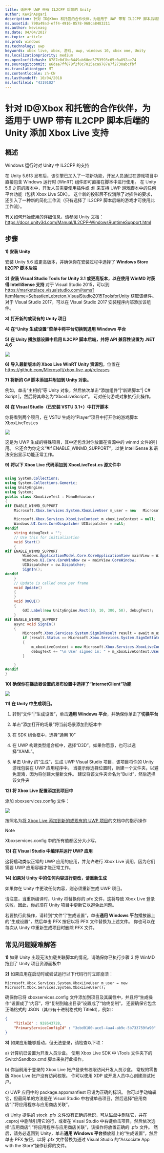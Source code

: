 ```yaml
---
title: 适用于 UWP 带有 IL2CPP 后端的 Unity
author: KevinAsgari
description: 针对 ID@Xbox 和托管的合作伙伴，为适用于 UWP 带有 IL2CPP 脚本后端的 Unity 添加 Xbox Live 支持
ms.assetid: 790a49ad-eff4-4916-8578-968ca8483211
ms.author: kevinasg
ms.date: 04/04/2017
ms.topic: article
ms.prod: windows
ms.technology: uwp
keywords: xbox live, xbox, 游戏, uwp, windows 10, xbox one, Unity
ms.localizationpriority: medium
ms.openlocfilehash: 8787e0d1be8449ab60ed5753593c65c0a892ae74
ms.sourcegitcommit: e6daa7ff878f2f0c7015aca9787e7f2730abcfbf
ms.translationtype: MT
ms.contentlocale: zh-CN
ms.lasthandoff: 10/04/2018
ms.locfileid: "4319102"
---
```

# <a name="add-xbox-live-support-to-unity-for-uwp-with-il2cpp-scripting-backend-for-idxbox-and-managed-partners"></a>针对 ID@Xbox 和托管的合作伙伴，为适用于 UWP 带有 IL2CPP 脚本后端的 Unity 添加 Xbox Live 支持

## <a name="overview"></a>概述

Windows 运行时对 Unity 中 IL2CPP 的支持

在 Unity 5.6f3 发布后，该引擎已加入了一项新功能，开发人员通过在游戏项目中直接包含 Windows 运行时 (WinRT) 组件即可直接在脚本中进行使用。 在 Unity 5.6 之前的版本中，开发人员需要使用插件或 dll 来支持 UWP 游戏脚本中的任何平台功能（包括 Xbox Live SDK）。 这个新的投影层不仅消除了对插件的要求，还引入了一种新的简化工作流（只有选择了 IL2CPP 脚本后端的游戏才可使用此工作流）。

有关如何开始使用的详细信息，请参阅 Unity 文档：https://docs.unity3d.com/Manual/IL2CPP-WindowsRuntimeSupport.html

## <a name="steps"></a>步骤

**1) 安装 Unity**

安装 Unity 5.6 或更高版本，并确保你在安装过程中选择了 **Windows Store Il2CPP 脚本后端**

**2) 安装 Visual Studio Tools for Unity 3.1 或更高版本，以在使用 WinMD 时获得 IntelliSense 支持** 对于 Visual Studio 2015，可以到 https://marketplace.visualstudio.com/items?itemName=SebastienLebreton.VisualStudio2015ToolsforUnity 获取该组件。  对于 Visual Studio 2017，可以在 Visual Studio 2017 安装程序内部添加该组件。

**3) 打开新的或现有的 Unity 项目**

**4) 在“Unity 生成设置”菜单中将平台切换到通用 Windows 平台**

**5) 在 Unity 播放器设置中启用 IL2CPP 脚本后端，并将 API 兼容性设置为 .NET 4.6**

![](../images/unity/unity-il2cpp-1.png)

**6) 导入最新版本的 Xbox Live WinRT Unity 资源包**，位置在 https://github.com/Microsoft/xbox-live-api/releases

**7) 将新的 C\# 脚本添加并附加到 Unity 对象。**

例如，单击“主相机”等 Unity 对象，然后依次单击“添加组件”\|“新建脚本”\| C\# Script \|，然后将其命名为“XboxLiveScript”。 可对任何游戏对象执行此操作。

**8) 在 Visual Studio（已安装 VSTU 3.1+）中打开脚本**

你将看到两个项目，在 VSTU 生成的“Player”项目中打开你的游戏脚本 XboxLiveTest.cs

![](../images/unity/unity-il2cpp-2.png)

这是为 UWP 生成的特殊项目，其中还包含对你放置在资源中的 winmd 文件的引用。
它还会为你定义“#if ENABLE_WINMD_SUPPORT”，以使 IntelliSense 和语法突出显示功能正常工作。

**9) 将以下 Xbox Live 代码添加到 XboxLiveTest.cs 源文件中**

```csharp

using System.Collections;
using System.Collections.Generic;
using UnityEngine;
using System;
public class XboxLiveTest : MonoBehaviour
{
#if ENABLE_WINMD_SUPPORT
    Microsoft.Xbox.Services.System.XboxLiveUser m_user = new   Microsoft.Xbox.Services.System.XboxLiveUser();

    Microsoft.Xbox.Services.XboxLiveContext m_xboxLiveContext = null;
    Windows.UI.Core.CoreDispatcher UIDispatcher = null;
#endif
    string debugText = "";
    // Use this for initialization
    void Start()
    {
#if ENABLE_WINMD_SUPPORT
        Windows.ApplicationModel.Core.CoreApplicationView mainView = Windows.ApplicationModel.Core.CoreApplication.MainView;
        Windows.UI.Core.CoreWindow cw = mainView.CoreWindow;
        UIDispatcher = cw.Dispatcher;
        SignIn();
#endif
    }
    // Update is called once per frame
    void Update()
    {
    }
    void OnGUI()
    {
        GUI.Label(new UnityEngine.Rect(10, 10, 300, 50), debugText);
    }
#if ENABLE_WINMD_SUPPORT
    async void SignIn()
    {
        Microsoft.Xbox.Services.System.SignInResult result = await m_user.SignInAsync(UIDispatcher);
        if (result.Status == Microsoft.Xbox.Services.System.SignInStatus.Success)
        {
            m_xboxLiveContext = new Microsoft.Xbox.Services.XboxLiveContext(m_user);
            debugText += "\n User signed in: " + m_xboxLiveContext.User.Gamertag;
        }

    }
#endif
}

```

**10) 确保你在播放器设置的发布设置中选择了“InternetClient”功能**

![](../images/unity/unity-il2cpp-3.png)

**11) 在 Unity 中生成项目。**

1.  转到“文件”\|“生成设置”，单击**通用 Windows 平台**，并确保你单击了**切换平台**

2.  单击“添加打开的场景”将当前场景添加到版本中

3.  在 SDK 组合框中，选择“通用 10”

4.  在 UWP 构建类型组合框中，选择“D3D”。如果你愿意，也可以选择“XAML”。

5.  单击 Unity 的“生成”，生成 UWP Visual Studio 项目，该项目将你的 Unity 游戏包装在 UWP 应用程序中。 当提示你选择位置时，新建一个文件夹，以避免混淆，因为将创建大量新文件。 建议将该文件夹命名为“Build”，然后选择该文件夹

**12) 将 Xbox Live 配置添加到项目中**

添加 xboxservices.config 文件：

![](../images/unity/unity-il2cpp-4.png)

按照名为[将 Xbox Live 添加到新的或现有的 UWP 项目](get-started-with-visual-studio-and-uwp.md)的文档中的指示操作

> [!NOTE]
> Xboxservices.config 中的所有值都区分大小写。

**13) 在 Visual Studio 中编译并运行 UWP 应用**

这将启动类似正常的 UWP 应用的应用，并允许进行 Xbox Live 调用，因为它们需要 UWP 应用容器才能正常工作。

**14) 如果对 Unity 中的任何内容进行更改，请重新生成**
  
如果你在 Unity 中更改任何内容，则必须重新生成 UWP 项目。

请注意，当重新编译时，Unity 将替换你的 pfx 文件，这将导致 Xbox Live 登录失败，因此，你必须在 Unity 项目中更新它以避免此问题。

若要执行此操作，请转到“文件”\|“生成设置”，单击**通用 Windows 平台**播放器上的“生成设置”，然后单击 PFX 按钮以将 PFX 文件替换为上述文件。 你也可以在每次从 Unity 中重新生成项目时删除 PFX 文件。

## <a name="troubleshooting-common-issues"></a>常见问题疑难解答

**1)** 如果 Unity 出现无法加载关联脚本的情况，请确保你已执行步骤 3 将 WinMD 拖到了 Unity 项目资源面板中

**2)** 如果应用在启动时或尝试运行以下代码行时立即崩溃：

    Microsoft.Xbox.Services.System.XboxLiveUser m_user = new Microsoft.Xbox.Services.System.XboxLiveUser();

确保你已将 xboxservices.config 文件添加到项目及其属性中，并且将“生成操作”设置成了“内容”，将“复制到输出目录”设置成了“始终复制”。
还要确保它包含正确格式的 JSON（其带有十进制格式的 TitleId），例如：

```json
{
    "TitleId" : 928643728,
    "PrimaryServiceConfigId" : "3ebd0100-ace5-4aa4-ab9c-5b733759fa90"
}
```

**3)** 如果应用能够启动，但无法登录，请检查以下项：

a) 计算机已设置为开发人员沙盒。  使用 Xbox Live SDK 中 \Tools 文件夹下的 SwitchSandbox.cmd 脚本来执行此操作。

b) 你当前用于登录的 Xbox Live 帐户登录有权限访问开发人员沙盒。  常规的零售版 Xbox Live 帐户没有访问权限。  你可以使用 XDP 或开发人员中心创建测试帐户。

c) UWP 应用中的 package.appxmanfiest 已设为正确的标识。  你可以手动编辑它，但最简单的方法是在 Visual Studio 中右键单击项目，然后选择“应用商店”\|“将应用程序与应用商店关联”。

d) Unity 提供的 stock .pfx 文件没有正确的标识，可从磁盘中删除它，并在 .csproj 中删除引用它的行，或者在 Visual Studio 中右键单击项目，然后依次选择“应用商店”\|“将应用程序与应用商店关联”，该操作将放置正确的 .pfx 文件。  然后，请务必返回到 Unity，单击**通用 Windows 平台**播放器上的“生成设置”，然后单击 PFX 按钮，以将 .pfx 文件替换为通过 Visual Studio 的“Associate App with the Store”操作获得的文件。
